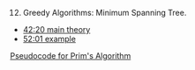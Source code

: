12. Greedy Algorithms: Minimum Spanning Tree.  
- [42:20 main theory](https://youtu.be/tKwnms5iRBU?t=2540)  
- [52:01 example](https://youtu.be/tKwnms5iRBU?t=3121)  
  
[Pseudocode for Prim's Algorithm](https://ocw.mit.edu/courses/6-046j-design-and-analysis-of-algorithms-spring-2015/resources/mit6_046js15_lec12/)